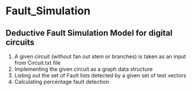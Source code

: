 # Fault_Simulation

## Deductive Fault Simulation Model for digital circuits
1. A given circuit (without fan out stem or branches) is taken as an input from Circuit.txt file
2. Implementing the given circuit as a graph data structure
3. Listing out the set of Fault lists detected by a given set of test vectors
4. Calculating percentage fault detection
